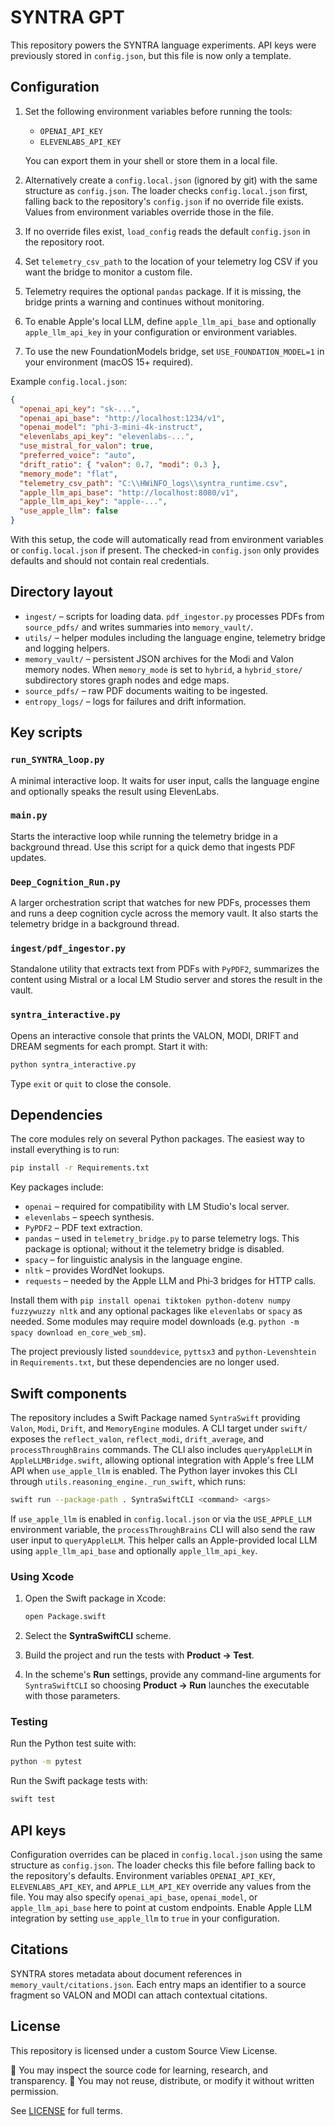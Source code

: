 # SYNTRA GPT

This repository powers the SYNTRA language experiments. API keys were
previously stored in `config.json`, but this file is now only a template.

## Configuration

1. Set the following environment variables before running the tools:
   - `OPENAI_API_KEY`
   - `ELEVENLABS_API_KEY`

   You can export them in your shell or store them in a local file.

2. Alternatively create a `config.local.json`
   (ignored by git) with the same structure as `config.json`. The loader
   checks `config.local.json` first, falling back to the repository's
   `config.json` if no override file exists. Values from environment
   variables override those in the file.
3. If no override files exist, `load_config` reads the default `config.json`
   in the repository root.
4. Set `telemetry_csv_path` to the location of your telemetry log CSV if you
   want the bridge to monitor a custom file.
5. Telemetry requires the optional `pandas` package. If it is missing, the
   bridge prints a warning and continues without monitoring.
6. To enable Apple's local LLM, define `apple_llm_api_base` and optionally
   `apple_llm_api_key` in your configuration or environment variables.
7. To use the new FoundationModels bridge, set `USE_FOUNDATION_MODEL=1` in your
   environment (macOS 15+ required).

Example `config.local.json`:
```json
{
  "openai_api_key": "sk-...",
  "openai_api_base": "http://localhost:1234/v1",
  "openai_model": "phi-3-mini-4k-instruct",
  "elevenlabs_api_key": "elevenlabs-...",
  "use_mistral_for_valon": true,
  "preferred_voice": "auto",
  "drift_ratio": { "valon": 0.7, "modi": 0.3 },
  "memory_mode": "flat",
  "telemetry_csv_path": "C:\\HWiNFO_logs\\syntra_runtime.csv",
  "apple_llm_api_base": "http://localhost:8080/v1",
  "apple_llm_api_key": "apple-...",
  "use_apple_llm": false
}
```

With this setup, the code will automatically read from environment variables or
`config.local.json` if present. The checked-in
`config.json` only provides defaults and should not contain real credentials.

## Directory layout

- `ingest/` – scripts for loading data. `pdf_ingestor.py` processes PDFs from
  `source_pdfs/` and writes summaries into `memory_vault/`.
- `utils/` – helper modules including the language engine, telemetry bridge and
  logging helpers.
- `memory_vault/` – persistent JSON archives for the Modi and Valon memory
  nodes. When `memory_mode` is set to `hybrid`, a `hybrid_store/` subdirectory
  stores graph nodes and edge maps.
- `source_pdfs/` – raw PDF documents waiting to be ingested.
- `entropy_logs/` – logs for failures and drift information.

## Key scripts

### `run_SYNTRA_loop.py`
A minimal interactive loop. It waits for user input, calls the language engine
and optionally speaks the result using ElevenLabs.

### `main.py`
Starts the interactive loop while running the telemetry bridge in a background
thread. Use this script for a quick demo that ingests PDF updates.

### `Deep_Cognition_Run.py`
A larger orchestration script that watches for new PDFs, processes them and
runs a deep cognition cycle across the memory vault. It also starts the
telemetry bridge in a background thread.

### `ingest/pdf_ingestor.py`
Standalone utility that extracts text from PDFs with `PyPDF2`, summarizes the
content using Mistral or a local LM Studio server and stores the result in the
vault.

### `syntra_interactive.py`
Opens an interactive console that prints the VALON, MODI, DRIFT and DREAM
segments for each prompt. Start it with:

```bash
python syntra_interactive.py
```
Type `exit` or `quit` to close the console.

## Dependencies

The core modules rely on several Python packages. The easiest way to install
everything is to run:

```bash
pip install -r Requirements.txt
```

Key packages include:

- `openai` – required for compatibility with LM Studio's local server.
- `elevenlabs` – speech synthesis.
- `PyPDF2` – PDF text extraction.
- `pandas` – used in `telemetry_bridge.py` to parse telemetry logs. This
  package is optional; without it the telemetry bridge is disabled.
- `spacy` – for linguistic analysis in the language engine.
- `nltk` – provides WordNet lookups.
- `requests` – needed by the Apple LLM and Phi‑3 bridges for HTTP calls.

Install them with `pip install openai tiktoken python-dotenv numpy fuzzywuzzy nltk`
and any optional packages like `elevenlabs` or `spacy` as needed. Some modules
may require model downloads (e.g. `python -m spacy download en_core_web_sm`).

The project previously listed `sounddevice`, `pyttsx3` and `python-Levenshtein`
in `Requirements.txt`, but these dependencies are no longer used.

## Swift components

The repository includes a Swift Package named `SyntraSwift` providing `Valon`,
`Modi`, `Drift`, and `MemoryEngine` modules. A CLI target under `swift/` exposes
the `reflect_valon`, `reflect_modi`, `drift_average`, and
`processThroughBrains` commands. The CLI also includes `queryAppleLLM` in
`AppleLLMBridge.swift`, allowing optional integration with Apple's free LLM
API when `use_apple_llm` is enabled. The Python layer invokes this CLI through
`utils.reasoning_engine._run_swift`, which runs:

```bash
swift run --package-path . SyntraSwiftCLI <command> <args>
```

If `use_apple_llm` is enabled in `config.local.json` or via the
`USE_APPLE_LLM` environment variable, the `processThroughBrains` CLI will
also send the raw user input to `queryAppleLLM`. This helper calls an
Apple-provided local LLM using `apple_llm_api_base` and optionally
`apple_llm_api_key`.

### Using Xcode

1. Open the Swift package in Xcode:

   ```bash
   open Package.swift
   ```
2. Select the **SyntraSwiftCLI** scheme.
3. Build the project and run the tests with **Product → Test**.
4. In the scheme's **Run** settings, provide any command-line arguments for
   `SyntraSwiftCLI` so choosing **Product → Run** launches the executable with
   those parameters.

### Testing

Run the Python test suite with:

```bash
python -m pytest
```

Run the Swift package tests with:

```bash
swift test
```

## API keys

Configuration overrides can be placed in `config.local.json` using the same
structure as `config.json`. The loader checks this file before falling back to
the repository's defaults. Environment variables `OPENAI_API_KEY`,
`ELEVENLABS_API_KEY`, and `APPLE_LLM_API_KEY` override any values from the
file. You may also specify `openai_api_base`, `openai_model`, or
`apple_llm_api_base` here to point at custom endpoints. Enable Apple LLM
integration by setting `use_apple_llm` to ``true`` in your configuration.

## Citations

SYNTRA stores metadata about document references in `memory_vault/citations.json`.
Each entry maps an identifier to a source fragment so VALON and MODI can attach
contextual citations.
## License

This repository is licensed under a custom Source View License.

🔎 You may inspect the source code for learning, research, and transparency.
🚫 You may not reuse, distribute, or modify it without written permission.

See [LICENSE](./LICENSE) for full terms.
